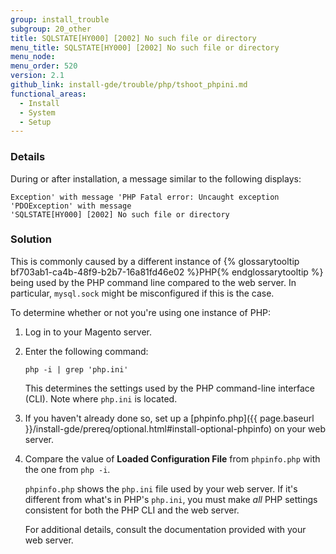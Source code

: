 ```yaml
---
group: install_trouble
subgroup: 20_other
title: SQLSTATE[HY000] [2002] No such file or directory
menu_title: SQLSTATE[HY000] [2002] No such file or directory
menu_node:
menu_order: 520
version: 2.1
github_link: install-gde/trouble/php/tshoot_phpini.md
functional_areas:
  - Install
  - System
  - Setup
---
```


### Details

During or after installation, a  message similar to the following displays: 

	Exception' with message 'PHP Fatal error: Uncaught exception 'PDOException' with message 
	'SQLSTATE[HY000] [2002] No such file or directory 

### Solution

This is commonly caused by a different instance of {% glossarytooltip bf703ab1-ca4b-48f9-b2b7-16a81fd46e02 %}PHP{% endglossarytooltip %} being used by the PHP command line compared to the web server. In particular, `mysql.sock` might be misconfigured if this is the case.

To determine whether or not you're using one instance of PHP:

1.	Log in to your Magento server.
2.	Enter the following command:

		php -i | grep 'php.ini'
	
	This determines the settings used by the PHP command-line interface (CLI). Note where `php.ini` is located.

3.	If you haven't already done so, set up a [phpinfo.php]({{ page.baseurl }}/install-gde/prereq/optional.html#install-optional-phpinfo) on your web server.
4.	Compare the value of **Loaded Configuration File** from `phpinfo.php` with the one from `php -i`. 

	`phpinfo.php` shows the `php.ini` file used by your web server. If it's different from what's in PHP's `php.ini`, you must make *all* PHP settings consistent for both the PHP CLI and the web server.

	For additional details, consult the documentation provided with your web server.

